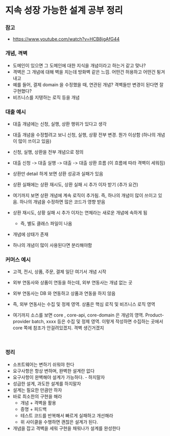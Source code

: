 # 지속 성장 가능한 설계 공부 정리



### 참고 

- https://www.youtube.com/watch?v=HCB8jgAfG44



### 개념, 격벽

- 도메인이 있으면 그 도메인에 대한 지식을 개념이라고 하는거 같고 맞나?
- 격벽은 그 개념에 대해 벽을 치는데 방화벽 같은 느낌. 어떤건 허용하고 어떤건 튕겨내고
- 예를 들어, 결제 domain 을 수정했을 때, 연관된 개념? 격벽들만 변경이 된다면 잘 구현했다? 
- 비즈니스를 지탱하는 로직 등을 개념



### 대출 예시

- 대출 개념에는 신청, 실행, 상환 행위가 있다고 생각
- 대출 개념을 수정할려고 보니 신청, 실행, 상황 전부 변경. 뭔가 이상함 (하나의 개념이 많이 쓰이고 있음)
- 신청, 실행, 상환을 전부 개념으로 정의
- 대출 신청 -> 대출 실행 -> 대출 -> 대출 상환 흐름 (이 흐름에 따라 격벽이 세워짐)
- 상환만 detail 하게 보면 상환 성공과 실패가 있음
- 상환 실패에는 상환 재시도, 상환 실패 시 추가 이자 받기 (추가 요건)
- 여기까지 보면 상환 개념에 계속 로직이 추가됨. 즉, 하나의 개념이 많이 쓰이고 있음. 하나의 개념을 수정하면 많은 코드가 영향 받음
- 상환 재시도, 상황 실패 시 추가 이자는 연체라는 새로운 개념에 속하게 됨
  - 즉, 별도 클래스 파일이 나옴

- 개념에 상태가 존재
- 하나의 개념이 많이 사용된다면 분리해야함





### 커머스 예시

- 고객, 전시, 상품, 주문, 결제 일단 여기서 개념 시작

- 외부 연동사와 상품이 연동을 하는데, 외부 연동사는 개념 없는 곳

- 외부 연동사는 DB 와 연동하고 상품과 연동을 하지 않음

- 즉, 외부 연동사는 수집 및 정제 영역. 상품은 핵심 로직 및 비즈니스 로직 영역

- 여기까지 소스를 보면 core , core-api, core-domain 은 개념의 영역. Product-provider batch, xxxx 등은 수집 및 정제 영역. 이렇게 작성하면 수집하는 곳에서 core 쪽에 참조가 안걸려있겠지. 격벽 생긴거겠지

  ​	



### 정리

- 소프트웨어는 변하기 쉬워야 한다
- 요구사항은 항상 변하며, 완벽한 설계란 없다
- 요구사항이 완벽해야 설계가 가능하다. - 하지말자
- 성급한 설계, 과도한 설계를 하지말자
- 설계는 필요한 만큼만 하자
- 바로 최소한의 구현을 해라
  - 개념 + 격벽을 활용
  - 증명 + 피드백
  - 테스트 코드를 반복해서 빠르게 실패하고 개선해라
  - 위 사이클을 수행하면 괜찮은 설계가 된다.
- 개념을 잡고 격벽을 세워 구현을 채워나가 설계를 완성한다